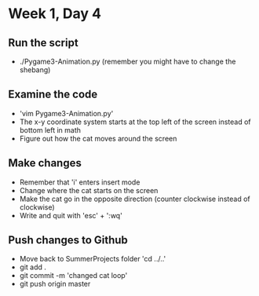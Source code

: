 # Week 1, Day 4

## Run the script
  * ./Pygame3-Animation.py  (remember you might have to change the shebang)

## Examine the code
  * 'vim Pygame3-Animation.py'
  * The x-y coordinate system starts at the top left of the screen instead of bottom left in math
  * Figure out how the cat moves around the screen

## Make changes
  * Remember that 'i' enters insert mode
  * Change where the cat starts on the screen
  * Make the cat go in the opposite direction (counter clockwise instead of clockwise)
  * Write and quit with 'esc' + ':wq'

## Push changes to Github
  * Move back to SummerProjects folder  'cd ../..'
  * git add .
  * git commit -m 'changed cat loop'
  * git push origin master

